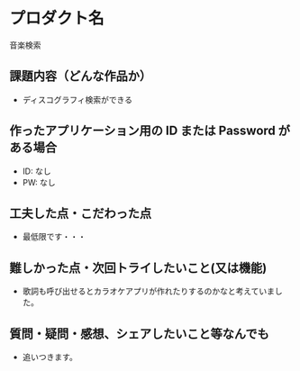 # プロダクト名

音楽検索

## 課題内容（どんな作品か）

- ディスコグラフィ検索ができる
  
## 作ったアプリケーション用の ID または Password がある場合

- ID: なし
- PW: なし

## 工夫した点・こだわった点

- 最低限です・・・

## 難しかった点・次回トライしたいこと(又は機能)

- 歌詞も呼び出せるとカラオケアプリが作れたりするのかなと考えていました。
  
## 質問・疑問・感想、シェアしたいこと等なんでも

- 追いつきます。
